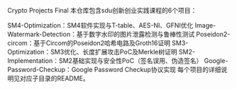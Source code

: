 Crypto Projects Final
本仓库包含sdu创新创业实践课程的6个项目：

SM4-Optimization：SM4软件实现与T-table、AES-NI、GFNI优化
Image-Watermark-Detection：基于数字水印的图片泄露检测与鲁棒性测试
Poseidon2-circom：基于Circom的Poseidon2哈希电路及Groth16证明
SM3-Optimization：SM3优化、长度扩展攻击PoC及Merkle树证明
SM2-Implementation：SM2基础实现与安全性PoC（签名误用、伪造签名）
Google-Password-Checkup：Google Password Checkup协议实现
每个项目的详细说明见对应子目录的README。
